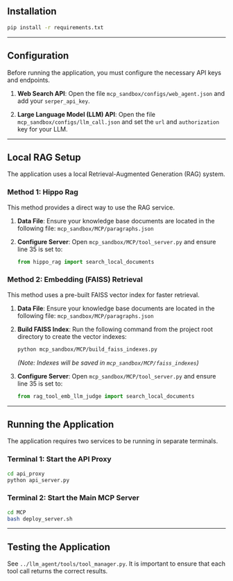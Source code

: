 ## Installation

```bash
pip install -r requirements.txt
```

-----

## Configuration

Before running the application, you must configure the necessary API keys and endpoints.

1.  **Web Search API**: Open the file `mcp_sandbox/configs/web_agent.json` and add your `serper_api_key`.

2.  **Large Language Model (LLM) API**: Open the file `mcp_sandbox/configs/llm_call.json` and set the `url` and `authorization` key for your LLM.

-----

## Local RAG Setup

The application uses a local Retrieval-Augmented Generation (RAG) system.

### Method 1: Hippo Rag

This method provides a direct way to use the RAG service.

1.  **Data File**: Ensure your knowledge base documents are located in the following file:
    `mcp_sandbox/MCP/paragraphs.json`

2.  **Configure Server**: Open `mcp_sandbox/MCP/tool_server.py` and ensure line 35 is set to:

    ```python
    from hippo_rag import search_local_documents
    ```

### Method 2: Embedding (FAISS) Retrieval

This method uses a pre-built FAISS vector index for faster retrieval.

1.  **Data File**: Ensure your knowledge base documents are located in the following file:
    `mcp_sandbox/MCP/paragraphs.json`

2.  **Build FAISS Index**: Run the following command from the project root directory to create the vector indexes:

    ```bash
    python mcp_sandbox/MCP/build_faiss_indexes.py
    ```

    *(Note: Indexes will be saved in `mcp_sandbox/MCP/faiss_indexes`)*

3.  **Configure Server**: Open `mcp_sandbox/MCP/tool_server.py` and ensure line 35 is set to:

    ```python
    from rag_tool_emb_llm_judge import search_local_documents
    ```

-----

## Running the Application

The application requires two services to be running in separate terminals.

### Terminal 1: Start the API Proxy

```bash
cd api_proxy
python api_server.py
```

### Terminal 2: Start the Main MCP Server

```bash
cd MCP
bash deploy_server.sh
```

-----

## Testing the Application

See `../llm_agent/tools/tool_manager.py`. It is important to ensure that each tool call returns the correct results.
